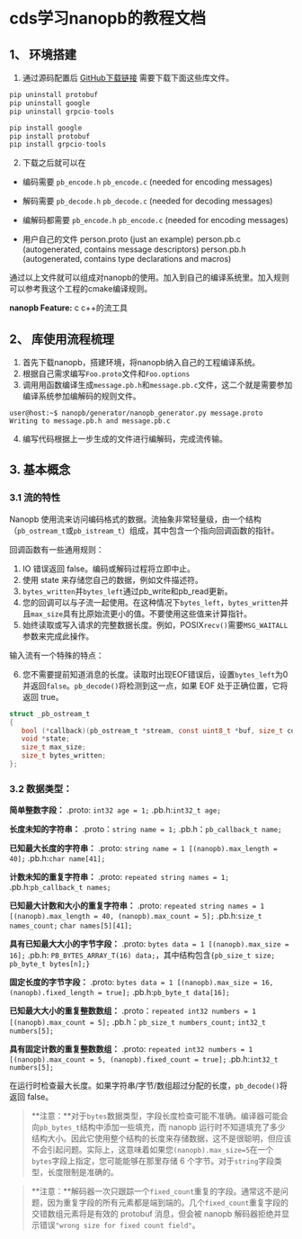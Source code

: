 # cds学习nanopb的教程文档



## 1、 环境搭建

1. 通过源码配置后 [GitHub下载链接](https://github.com/sexjun/nanopb) 需要下载下面这些库文件。

```python
pip uninstall protobuf
pip uninstall google
pip uninstall grpcio-tools

pip install google
pip install protobuf
pip install grpcio-tools
```

2. 下载之后就可以在

- 编码需要
`pb_encode.h` `pb_encode.c` (needed for encoding messages)

- 解码需要
`pb_decode.h` `pb_decode.c` (needed for decoding messages)

- 编解码都需要
`pb_encode.h`  `pb_encode.c` (needed for encoding messages)

- 用户自己的文件
person.proto (just an example)
person.pb.c (autogenerated, contains message descriptors)
person.pb.h (autogenerated, contains type declarations and macros)

通过以上文件就可以组成对nanopb的使用。加入到自己的编译系统里。加入规则可以参考我这个工程的cmake编译规则。



**nanopb Feature:**
c c++的流工具




## 2、 库使用流程梳理
1. 首先下载nanopb，搭建环境，将nanopb纳入自己的工程编译系统。
2. 根据自己需求编写`Foo.proto`文件和`Foo.options`
3. 调用用函数编译生成`message.pb.h`和`message.pb.c`文件，这二个就是需要参加编译系统参加编解码的规则文件。
```shell
user@host:~$ nanopb/generator/nanopb_generator.py message.proto
Writing to message.pb.h and message.pb.c
```

4. 编写代码根据上一步生成的文件进行编解码，完成流传输。



## 3. 基本概念

### 3.1 流的特性

Nanopb 使用流来访问编码格式的数据。流抽象非常轻量级，由一个结构（`pb_ostream_t`或`pb_istream_t`）组成，其中包含一个指向回调函数的指针。

回调函数有一些通用规则：

1. IO 错误返回 false。编码或解码过程将立即中止。
2. 使用 state 来存储您自己的数据，例如文件描述符。
3. `bytes_written`并`bytes_left`通过pb_write和pb_read更新。
4. 您的回调可以与子流一起使用。在这种情况下`bytes_left`，`bytes_written`并且`max_size`具有比原始流更小的值。不要使用这些值来计算指针。
5. 始终读取或写入请求的完整数据长度。例如，POSIX`recv()`需要`MSG_WAITALL`参数来完成此操作。

输入流有一个特殊的特点：

6. 您不需要提前知道消息的长度。读取时出现EOF错误后，设置`bytes_left`为0并返回`false`。`pb_decode()`将检测到这一点，如果 EOF 处于正确位置，它将返回 true。

```c
struct _pb_ostream_t
{
   bool (*callback)(pb_ostream_t *stream, const uint8_t *buf, size_t count);
   void *state;
   size_t max_size;
   size_t bytes_written;
};
```

### 3.2 **数据类型：**

**简单整数字段：**
.proto: `int32 age = 1;`
.pb.h:`int32_t age;`

**长度未知的字符串：**
.proto：`string name = 1;`
.pb.h：`pb_callback_t name;`

**已知最大长度的字符串：**
.proto: `string name = 1 [(nanopb).max_length = 40];`
.pb.h:`char name[41];`

**计数未知的重复字符串：**
.proto: `repeated string names = 1;`
.pb.h:`pb_callback_t names;`

**已知最大计数和大小的重复字符串：**
.proto: `repeated string names = 1 [(nanopb).max_length = 40, (nanopb).max_count = 5];`
.pb.h:`size_t names_count;` `char names[5][41];`

**具有已知最大大小的字节字段：**
.proto: `bytes data = 1 [(nanopb).max_size = 16];`
.pb.h: `PB_BYTES_ARRAY_T(16) data;`，其中结构包含`{pb_size_t size; pb_byte_t bytes[n];}`

**固定长度的字节字段：**
.proto: `bytes data = 1 [(nanopb).max_size = 16, (nanopb).fixed_length = true];`
.pb.h:`pb_byte_t data[16];`

**已知最大大小的重复整数数组：**
.proto：`repeated int32 numbers = 1 [(nanopb).max_count = 5];`
.pb.h：`pb_size_t numbers_count;` `int32_t numbers[5];`

**具有固定计数的重复整数数组：**
.proto: `repeated int32 numbers = 1 [(nanopb).max_count = 5, (nanopb).fixed_count = true];`
.pb.h:`int32_t numbers[5];`

在运行时检查最大长度。如果字符串/字节/数组超过分配的长度，`pb_decode()`将返回 false。

> **注意：**对于`bytes`数据类型，字段长度检查可能不准确。编译器可能会向`pb_bytes_t`结构中添加一些填充，而 nanopb 运行时不知道填充了多少结构大小。因此它使用整个结构的长度来存储数据，这不是很聪明，但应该不会引起问题。实际上，这意味着如果您`(nanopb).max_size=5`在一个`bytes`字段上指定，您可能能够在那里存储 6 个字节。对于`string`字段类型，长度限制是准确的。

> **注意：**解码器一次只跟踪一个`fixed_count`重复的字段。通常这不是问题，因为重复字段的所有元素都是端到端的。几个`fixed_count`重复字段的交错数组元素将是有效的 protobuf 消息，但会被 nanopb 解码器拒绝并显示错误`"wrong size for fixed count field"`。
